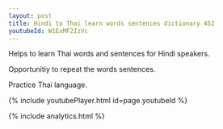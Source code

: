 ```yaml
---
layout: post
title: Hindi to Thai learn words sentences dictionary 452 
youtubeId: W1ExMF2IzVc
---
```

 
 
Helps to learn Thai words and sentences for Hindi speakers.

Opportunitiy to repeat the words sentences. 

Practice Thai language. 
 
{% include youtubePlayer.html id=page.youtubeId %}
 
 
{% include analytics.html %}